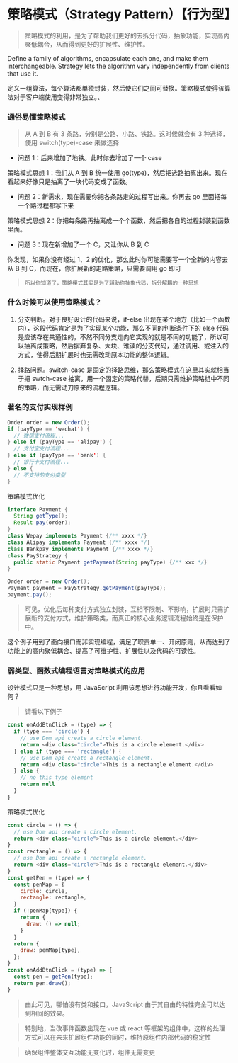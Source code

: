 ---
---

# 策略模式（Strategy Pattern）【行为型】

> 策略模式的利用，是为了帮助我们更好的去拆分代码，抽象功能，实现高内聚低耦合，从而得到更好的扩展性、维护性。

Define a family of algorithms, encapsulate each one, and make them interchangeable. Strategy lets the algorithm vary independently from clients that use it.

定义一组算法，每个算法都单独封装，然后使它们之间可替换。策略模式使得该算法对于客户端使用变得非常独立。、

### 通俗易懂策略模式

> 从 A 到 B 有 3 条路，分别是公路、小路、铁路。这时候就会有 3 种选择，使用 switch(type)-case 来做选择

- 问题 1：后来增加了地铁。此时你去增加了一个 case

策略模式思想 1：我们从 A 到 B 统一使用 go(type)，然后把选路抽离出来。现在看起来好像只是抽离了一块代码变成了函数。

- 问题 2：新需求，现在需要你把各条路走的过程写出来。你再去 go 里面把每一个路过程都写下来

策略模式思想 2：你把每条路再抽离成一个个函数，然后把各自的过程封装到函数里面。

- 问题 3：现在新增加了一个 C，又让你从 B 到 C

你发现，如果你没有经过 1、2 的优化，那么此时你可能需要写一个全新的内容去从 B 到 C，而现在，你扩展新的走路策略，只需要调用 go 即可

> `所以你知道了，策略模式其实是为了辅助你抽象代码，拆分解耦的一种思想`

### 什么时候可以使用策略模式？

1. 分支判断。对于良好设计的代码来说，if-else 出现在某个地方（比如一个函数内），这段代码肯定是为了实现某个功能，那么不同的判断条件下的 else 代码是应该存在共通性的，不然不同分支走向它实现的就是不同的功能了，所以可以抽离成策略，然后摒弃复杂、大块、难读的分支代码，通过调用、或注入的方式，使得后期扩展时也无需改动原本功能的整体逻辑。

2. 择路问题。switch-case 是固定的择路思维，那么策略模式在这里其实就相当于把 swtch-case 抽离，用一个固定的策略代替，后期只需维护策略组中不同的策略，而无需动刀原来的流程逻辑。

### 著名的支付实现样例

```java
Order order = new Order();
if (payType == 'wechat') {
  // 微信支付流程...
} else if (payType == 'alipay') {
  // 支付宝支付流程...
} else if (payType == 'bank') {
  // 银行卡支付流程...
} else {
  // 不支持的支付类型
}
```

策略模式优化

```java
interface Payment {
  String getType();
  Result pay(order);
}
class Wepay implements Payment {/** xxxx */}
class Alipay implements Payment {/** xxxx */}
class Bankpay implements Payment {/** xxxx */}
class PayStrategy {
  public static Payment getPayment(String payType) {/** xxx */}
}

Order order = new Order();
Payment payment = PayStrategy.getPayment(payType);
payment.pay();
```

> 可见，优化后每种支付方式独立封装，互相不限制、不影响，扩展时只需扩展新的支付方式，维护策略类，而真正的核心业务逻辑流程始终是在保护中。

这个例子用到了面向接口而非实现编程，满足了职责单一、开闭原则，从而达到了功能上的高内聚低耦合、提高了可维护性、扩展性以及代码的可读性。

### 弱类型、函数式编程语言对策略模式的应用

设计模式只是一种思想，用 JavaScript 利用该思想进行功能开发，你且看看如何？

> 请看以下例子

```JavaScript
const onAddBtnClick = (type) => {
  if (type === 'circle') {
    // use Dom api create a circle element.
    return <div class="circle">This is a circle element.</div>
  } else if (type === 'rectangle') {
    // use Dom api create a rectangle element.
    return <div class="circle">This is a rectangle element.</div>
  } else {
    // no this type element
    return null
  }
}
```

策略模式优化

```JavaScript
const circle = () => {
  // use Dom api create a circle element.
  return <div class="circle">This is a circle element.</div>
}
const rectangle = () => {
  // use Dom api create a rectangle element.
  return <div class="circle">This is a rectangle element.</div>
}
const getPen = (type) => {
  const penMap = {
    circle: circle,
    rectangle: rectangle,
  }
  if (!penMap[type]) {
    return {
      draw: () => null;
    }
  }
  return {
    draw: pemMap[type],
  };
}
const onAddBtnClick = (type) => {
  const pen = getPen(type);
  return pen.draw();
}
```

> 由此可见，哪怕没有类和接口，JavaScript 由于其自由的特性完全可以达到相同的效果。

> 特别地，当改事件函数出现在 vue 或 react 等框架的组件中，这样的处理方式可以在未来扩展组件功能的同时，维持原组件内部代码的稳定性

> 确保组件整体交互功能无变化时，组件无需变更
